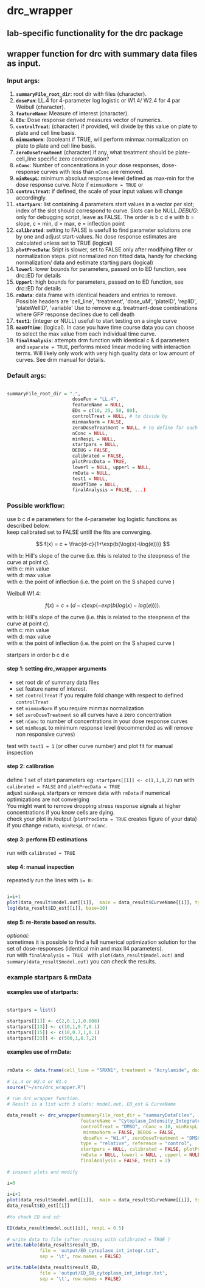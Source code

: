 # drc_wrapper
## lab-specific functionality for the drc package
## wrapper function for drc with summary data files as input.  
 
 
### Input args:  

1. **`summaryFile_root_dir`**: root dir with files (character).   
2. **`doseFun`**: LL.4 for 4-parameter log logistic or W1.4/ W2.4 for 4 par Weibull (character).  
3.  **`featureName`**: Measure of interest (character).   
4. **`EDs`**: Dose response derived measures vector of numerics.    
5.  **`controlTreat`**: (character) if provided, will divide by this value on plate to plate and cell line basis.  
6.  **`minmaxNorm`**: (boolean) if TRUE, will perform minmax normalization on plate to plate and cell line basis.  
7.  **`zeroDoseTreatment`** (character) if any, what treatment should be plate-cell_line specific zero concentration?  
8.  **`nConc`**: Number of concentrations in your dose responses, dose-response curves with less than `nConc` are removed.  
9. **`minRespL`**: minimum absoluut response level defined as max-min for the dose response curve. Note if `minmaxNorm = TRUE` or
10.  **`controLTreat`**: if defined, the scale of your input values will change accordingly.  
11.  **`startpars`**: list containing 4 parameters start values in a vector per slot; index of the slot should correspond to curve. Slots can be NULL  *DEBUG*: only for debugging script, leave as FALSE. The order is b c d e with b = slope, c = min, d = max, e = inflection point  
12. **`calibrated`**: setting to FALSE is usefull to find parameter solutions one by one and adjust start-values. No dose response estimates are calculated unless set to TRUE (logical)  
13.  **`plotProcData`**: Sript is slower, set to FALSE only after modifying filter or normalization steps. plot normalized non fitted data, handy for checking normalization/ data and estimate starting pars (logical) 
14.  **`lowerl`**: lower bounds for parameters, passed on to ED function, see drc::ED for details 
15.  **`Upperl`**: high bounds for parameters, passed on to ED function, see drc::ED for details 
16. **`rmData`**: data.frame with identical headers and entries to remove. Possible headers are 'cell_line', 'treatment', 'dose_uM', 'plateID', 'replID', 'plateWellID', 'variable' Use to remove e.g. treatmant-dose combinations where GFP response declines due to cell death  
17.   **`test1`**: (integer or NULL) usefull to start testing on a single curve  
18.   **`maxOfTime`**: (logical). In case you have time course data you can choose to select the max value from each individual time curve.  
19.   **`finalAnalysis`**: attempts drm function with identical c & d parameters and `separate = TRUE`, performs mixed linear modeling with interaction terms. Will likely only work with very high quality data or low amount of curves. See drm manual for details.    

### Default args:  
```R

summaryFile_root_dir = ".", 
                        doseFun = "LL.4", 
                        featureName = NULL,  
                        EDs = c(10, 25, 50, 80),  
                        controlTreat = NULL, # to divide by  
                        minmaxNorm = FALSE,   
                        zeroDoseTreatment = NULL, # to define for each treatment a zero concentration using this control-treatment  
                        nConc = NULL,  
                        minRespL = NULL,  
                        startpars = NULL,  
                        DEBUG = FALSE,  
                        calibrated = FALSE,  
                        plotProcData = TRUE,  
                        lowerl = NULL, upperl = NULL,  
                        rmData = NULL,  
                        test1 = NULL, 
                        maxOfTime = NULL,
                        finalAnalysis = FALSE, ...)  

```     

### Possible workflow:                         

use b c d e parameters for the 4-parameter log logistic functions as described below.  
keep calibrated set to FALSE untill the fits are converging.  

$$ f(x) = c + \frac{d-c}{1+\exp(b(\log(x)-\log(e)))} $$

with b: Hill's slope of the curve (i.e. this is related to the steepness of the curve at point c).   
with c: min value  
with d: max value  
with e: the point of inflection (i.e. the point on the S shaped curve )  


Weibull W1.4:  

$$ f(x)=c+(d−c)exp(−exp(b(log(x)−log(e)))). $$

with b: Hill's slope of the curve (i.e. this is related to the steepness of the curve at point c).  
with c: min value  
with d: max value  
with e: the point of inflection (i.e. the point on the S shaped curve )  
 
startpars in order b c d e   
 
#### step 1: setting drc_wrapper arguments 

* set root dir of summary data files  
* set feature name of interest.  
* set `controlTreat` if you require fold change with respect to defined `controlTreat`  
* set `minmaxNorm` if you require minmax normalization  
* set `zeroDoseTreatment` so all curves have a zero concentration  
* set `nConc` to number of concentrations in your dose response curves   
* set `minRespL` to minimum response level (recommended as will remove non responsive curves)  
  
test with `test1 = 1` (or other curve number) and plot fit for manual inspection  
  
#### step 2: calibration  

define 1 set of start parameters eg: `startpars[[1]] <- c(1,1,1,2)`
run with `calibrated = FALSE` and `plotProcData = TRUE`  
adjust `minRespL` startpars or remove data with `rmData` if numerical optimizations are not converging  
You might want to remove dropping stress response signals at higher concentrations if you know cells are dying.   
check your plot in /output (`plotProcData = TRUE` creates figure of your data) if you change `rmData`, `minRespL` or `nConc`.  

#### step 3: perform ED estimations   

run with `calibrated = TRUE`  
  
#### step 4: manual inspection  

repeatedly run the lines with `i= 0: ` 
```R

i=i+1  
plot(data_result$model.out[[i]],  main = data_result$CurveName[[i]], type = "all")  
log(data_result$ED_est[[i]], base=10)  
```
#### step 5: re-iterate based on results.

*optional:*   
sometimes it is possible to find a full numerical optimization solution for the set of dose-responses (identical min and max ll4 parameters).  
run with `finalAnalysis = TRUE ` 
with `plot(data_result$model.out)` and `summary(data_result$model.out)` you can check the results.  

### example startpars & rmData  

#### examples use of startparts:
```R

startpars = list()  

startpars[[1]] <- c(2,0.1,1,0.008)  
startpars[[13]] <- c(10,1,0.7,0.1)  
startpars[[15]] <- c(10,0.7,1,0.1)  
startpars[[23]] <- c(500,1,0.7,2)  
``` 

#### examples use of rmData:
```R 

rmData <- data.frame(cell_line = "SRXN1", treatment = "Acrylamide", dose_uM = 10000)  
 
# LL.4 or W2.4 or W1.4  
source("~/src/drc_wrapper.R")  
  
# run drc_wrapper function.
# Result is a list with 3 slots: model.out, ED_est & CurveName  

data_result <- drc_wrapper(summaryFile_root_dir = "summaryDataFiles",   
                           featureName = "Cytoplasm_Intensity_IntegratedIntensity_Image_Rhodamine",   
                           controlTreat = "DMSO", nConc = 10, minRespL = NULL,
                            minmaxNorm = FALSE, DEBUG = FALSE,   
                            doseFun = "W1.4", zeroDoseTreatment = "DMSO",   
                           type = "relative", reference = "control",  
                           startpars = NULL, calibrated = FALSE, plotProcData = FALSE,  
                           rmData = NULL, lowerl = NULL , upperl = NULL,  
                           finalAnalysis = FALSE, test1 = 2)  
  
# inspect plots and modify  

i=0  
  
i=i+1  
plot(data_result$model.out[[i]],  main = data_result$CurveName[[i]], type = "all")  
data_result$ED_est[[i]]  
  
#to check ED and sd:  

ED(data_result$model.out[[i]], respL = 0.5)  
  
# write data to file (after running with calibrated = TRUE )  
write.table(data_result$result_ED,
            file = 'output/ED_cytoplasm_int_integr.txt',
            sep = '\t', row.names = FALSE)  

write.table(data_result$result_ED,
            file = 'output/ED_SD_cytoplasm_int_integr.txt',
            sep = '\t', row.names = FALSE)  
```

